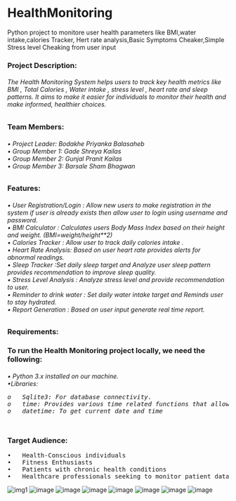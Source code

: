 # HealthMonitoring
Python project to monitore user health parameters like BMI,water intake,calories Tracker, Hert rate analysis,Basic Symptoms Cheaker,Simple Stress level Cheaking from user input

<h3>Project Description:</h3>
<h6> 
	The Health Monitoring System helps users to track key health metrics like BMI , Total Calories , Water intake , stress level , heart rate and sleep patterns.
It aims to make it easier for individuals to monitor their health and make informed, healthier choices.

</h6>
<h3>Team Members:</h3>
<h6>
•	Project Leader: Bodakhe Priyanka Balasaheb
<br>•	Group Member 1: Gade Shreya Kailas
<br>•	Group Member 2: Gunjal Pranit Kailas
<br>•	Group Member 3: Barsale Sham Bhagwan
</h6>
  
<h3>Features:</h3>
<h6>
•	User Registration/Login : Allow new users to make registration in the system if user is already exists then allow user to login using username and password.
<br>•	BMI Calculator :</strong> Calculates users Body Mass Index based on their height and weight. (BMI=weight/height**2)
<br>•	Calories Tracker : Allow user to track daily calories intake .
<br>•	Heart Rate Analysis: Based on user heart rate provides alerts for abnormal readings.
<br>•	Sleep Tracker :Set daily sleep target and  Analyze user sleep pattern provides recommendation to improve sleep quality.
<br>•	Stress Level Analysis : Analyze stress level and provide recommendation to user.
<br>•	Reminder to drink  water : Set daily water intake target and Reminds user to stay hydrated. 
<br>•	Report Generation : Based on user input generate real time report.
</h6>

<h3>Requirements:</h3>
<h3>To run the Health Monitoring  project locally, we need the following:</h3>
<h6>
•	Python 3.x installed on our machine.
<br>•Libraries:
<p>
  <pre>
o	Sqlite3: For database connectivity.
o	time: Provides various time related functions that allow user to work with times , dates , and timestamps.
o	datetime: To get current date and time 
  </pre>
</p>
</h6>

</h6>
<h3>Target Audience:</h3>
<p>
<pre>
•	Health-Conscious individuals
•	Fitness Enthusiasts
•	Patients with chronic health conditions 
•	Healthcare professionals seeking to monitor patient data
</pre>
</p>

![img1](https://github.com/user-attachments/assets/fcb8b903-0242-48db-bcd8-c366a86ce746)
![image](https://github.com/user-attachments/assets/2c72e8a4-ebc2-4f5c-8b9d-42d6be553a06)
![image](https://github.com/user-attachments/assets/4d99c34f-3dda-434a-a0d6-7717090b81df)
![image](https://github.com/user-attachments/assets/c1ff47e5-9155-4ff3-bd03-31ff8577586a)
![image](https://github.com/user-attachments/assets/9c86dd21-9e43-4d49-a709-6d70881fd090)
![image](https://github.com/user-attachments/assets/eb4cc75e-c549-41f8-a13a-01c4c29b5442)
![image](https://github.com/user-attachments/assets/73c9786e-8592-4430-af78-7f91405610fc)
![image](https://github.com/user-attachments/assets/6d022c8c-2a34-45e4-a16a-3c8a81580a8d)









